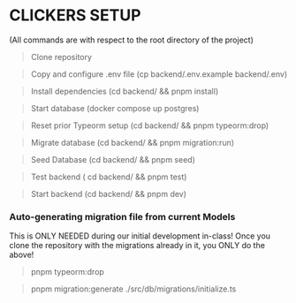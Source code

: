 # CLICKERS SETUP
(All commands are with respect to the root directory of the project)

> Clone repository

> Copy and configure .env file (cp backend/.env.example backend/.env)

> Install dependencies (cd backend/ && pnpm install)

> Start database (docker compose up postgres)

> Reset prior Typeorm setup (cd backend/ && pnpm typeorm:drop)

> Migrate database (cd backend/ && pnpm migration:run)

> Seed Database (cd backend/ && pnpm seed)

> Test backend ( cd backend/ && pnpm test)

> Start backend (cd backend/ && pnpm dev)

### Auto-generating migration file from current Models

This is ONLY NEEDED during our initial development in-class!
Once you clone the repository with the migrations already in it,
you ONLY do the above!

> pnpm typeorm:drop

> pnpm migration:generate ./src/db/migrations/initialize.ts

